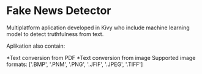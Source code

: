 # Fake News Detector 
Multiplatform aplication developed in Kivy who include machine learning model to detect truthfulness from text. 

Aplikation also contain: 

*Text conversion from PDF 
*Text conversion from image
  Supported image formats: ['.BMP', '.PNM', '.PNG', '.JFIF', '.JPEG', '.TIFF']

